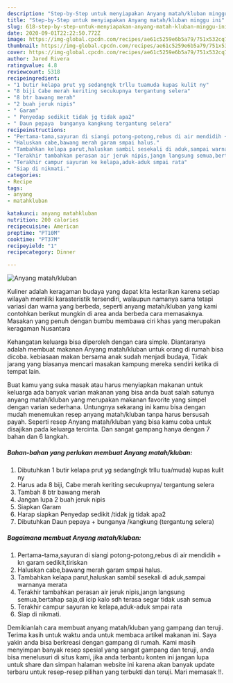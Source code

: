 ```yaml
---
description: "Step-by-Step untuk menyiapakan Anyang matah/kluban minggu ini"
title: "Step-by-Step untuk menyiapakan Anyang matah/kluban minggu ini"
slug: 618-step-by-step-untuk-menyiapakan-anyang-matah-kluban-minggu-ini
date: 2020-09-01T22:22:50.772Z
image: https://img-global.cpcdn.com/recipes/ae61c5259e6b5a79/751x532cq70/anyang-matahkluban-foto-resep-utama.jpg
thumbnail: https://img-global.cpcdn.com/recipes/ae61c5259e6b5a79/751x532cq70/anyang-matahkluban-foto-resep-utama.jpg
cover: https://img-global.cpcdn.com/recipes/ae61c5259e6b5a79/751x532cq70/anyang-matahkluban-foto-resep-utama.jpg
author: Jared Rivera
ratingvalue: 4.8
reviewcount: 5318
recipeingredient:
- "1 butir kelapa prut yg sedangngk trllu tuamuda kupas kulit ny"
- "8 biji Cabe merah keriting secukupnya tergantung selera"
- "8 btr bawang merah"
- "2 buah jeruk nipis"
- " Garam"
- " Penyedap sedikit tidak jg tidak apa2"
- " Daun pepaya  bunganya kangkung tergantung selera"
recipeinstructions:
- "Pertama-tama,sayuran di siangi potong-potong,rebus di air mendidih + kn garam sedikit,tiriskan"
- "Haluskan cabe,bawang merah garam smpai halus."
- "Tambahkan kelapa parut,haluskan sambil sesekali di aduk,sampai warnanya merata"
- "Terakhir tambahkan perasan air jeruk nipis,jangn langsung semua,bertahap saja,di icip kalo sdh terasa segar tidak usah semua"
- "Terakhir campur sayuran ke kelapa,aduk-aduk smpai rata"
- "Siap di nikmati."
categories:
- Recipe
tags:
- anyang
- matahkluban

katakunci: anyang matahkluban 
nutrition: 200 calories
recipecuisine: American
preptime: "PT10M"
cooktime: "PT37M"
recipeyield: "1"
recipecategory: Dinner

---
```



![Anyang matah/kluban](https://img-global.cpcdn.com/recipes/ae61c5259e6b5a79/751x532cq70/anyang-matahkluban-foto-resep-utama.jpg)

Kuliner adalah keragaman budaya yang dapat kita lestarikan karena setiap wilayah memiliki karasteristik tersendiri, walaupun namanya sama tetapi variasi dan warna yang berbeda, seperti anyang matah/kluban yang kami contohkan berikut mungkin di area anda berbeda cara memasaknya. Masakan yang penuh dengan bumbu membawa ciri khas yang merupakan keragaman Nusantara

Kehangatan keluarga bisa diperoleh dengan cara simple. Diantaranya adalah membuat makanan Anyang matah/kluban untuk orang di rumah bisa dicoba. kebiasaan makan bersama anak sudah menjadi budaya, Tidak jarang yang biasanya mencari masakan kampung mereka sendiri ketika di tempat lain.



Buat kamu yang suka masak atau harus menyiapkan makanan untuk keluarga ada banyak varian makanan yang bisa anda buat salah satunya anyang matah/kluban yang merupakan makanan favorite yang simpel dengan varian sederhana. Untungnya sekarang ini kamu bisa dengan mudah menemukan resep anyang matah/kluban tanpa harus bersusah payah.
Seperti resep Anyang matah/kluban yang bisa kamu coba untuk disajikan pada keluarga tercinta. Dan sangat gampang hanya dengan 7 bahan dan 6 langkah.


<!--inarticleads1-->

##### Bahan-bahan yang perlukan membuat Anyang matah/kluban:

1. Dibutuhkan 1 butir kelapa prut yg sedang(ngk trllu tua/muda) kupas kulit ny
1. Harus ada 8 biji, Cabe merah keriting secukupnya/ tergantung selera
1. Tambah 8 btr bawang merah
1. Jangan lupa 2 buah jeruk nipis
1. Siapkan  Garam
1. Harap siapkan  Penyedap sedikit /tidak jg tidak apa2
1. Dibutuhkan  Daun pepaya + bunganya /kangkung (tergantung selera)




<!--inarticleads2-->

##### Bagaimana membuat  Anyang matah/kluban:

1. Pertama-tama,sayuran di siangi potong-potong,rebus di air mendidih + kn garam sedikit,tiriskan
1. Haluskan cabe,bawang merah garam smpai halus.
1. Tambahkan kelapa parut,haluskan sambil sesekali di aduk,sampai warnanya merata
1. Terakhir tambahkan perasan air jeruk nipis,jangn langsung semua,bertahap saja,di icip kalo sdh terasa segar tidak usah semua
1. Terakhir campur sayuran ke kelapa,aduk-aduk smpai rata
1. Siap di nikmati.




Demikianlah cara membuat anyang matah/kluban yang gampang dan teruji. Terima kasih untuk waktu anda untuk membaca artikel makanan ini. Saya yakin anda bisa berkreasi dengan gampang di rumah. Kami masih menyimpan banyak resep spesial yang sangat gampang dan teruji, anda bisa menelusuri di situs kami, jika anda terbantu konten ini jangan lupa untuk share dan simpan halaman website ini karena akan banyak update terbaru untuk resep-resep pilihan yang terbukti dan teruji. Mari memasak !!. 
